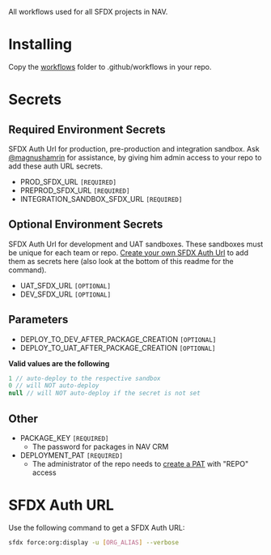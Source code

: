 All workflows used for all SFDX projects in NAV.

# Installing
Copy the [workflows](workflows) folder to .github/workflows in your repo.

# Secrets

## Required Environment Secrets

SFDX Auth Url for production, pre-production and integration sandbox. Ask [@magnushamrin](https://github.com/magnushamrin) for assistance, by giving him admin access to your repo to add these auth URL secrets.

- PROD_SFDX_URL ```[REQUIRED]```
- PREPROD_SFDX_URL ```[REQUIRED]```
- INTEGRATION_SANDBOX_SFDX_URL ```[REQUIRED]```

## Optional Environment Secrets

SFDX Auth Url for development and UAT sandboxes. These sandboxes must be unique for each team or repo. [Create your own SFDX Auth Url](https://developer.salesforce.com/docs/atlas.en-us.sfdx_dev.meta/sfdx_dev/sfdx_dev_auth_view_info.htm) to add them as secrets here (also look at the bottom of this readme for the command).

- UAT_SFDX_URL ```[OPTIONAL]```
- DEV_SFDX_URL ```[OPTIONAL]```

## Parameters

- DEPLOY_TO_DEV_AFTER_PACKAGE_CREATION ```[OPTIONAL]```
- DEPLOY_TO_UAT_AFTER_PACKAGE_CREATION ```[OPTIONAL]```

**Valid values are the following**

```java
1 // auto-deploy to the respective sandbox
0 // will NOT auto-deploy
null // will NOT auto-deploy if the secret is not set
```

## Other

- PACKAGE_KEY ```[REQUIRED]```
  - The password for packages in NAV CRM
- DEPLOYMENT_PAT ```[REQUIRED]```
  - The administrator of the repo needs to [create a PAT](https://docs.github.com/en/enterprise/2.17/user/github/authenticating-to-github/creating-a-personal-access-token-for-the-command-line) with "REPO" access

# SFDX Auth URL

Use the following command to get a SFDX Auth URL:
```bash
sfdx force:org:display -u [ORG_ALIAS] --verbose
```
